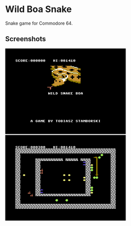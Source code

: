 # Wild Boa Snake

Snake game for Commodore 64.

## Screenshots

![title screen](screenshot-1.png)
![gameplay](screenshot-2.png)
